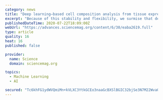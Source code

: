 ```yaml
---
category: news
title: "Deep learning–based cell composition analysis from tissue expression profiles"
excerpt: "Because of this stability and flexibility, we surmise that deep learning will become an algorithmic mainstay for cell deconvolution of various data types. Scaden’s software package and web application are easy to use on new as well as diverse existing ..."
publishedDateTime: 2020-07-22T18:09:00Z
webUrl: "https://advances.sciencemag.org/content/6/30/eaba2619.full"
type: article
quality: 16
heat: 16
published: false

provider:
  name: Science
  domain: sciencemag.org

topics:
  - Machine Learning
  - AI

secured: "Tc6khFG1ydWVQmiMn+kVLXC3YtkGCEo3naaGcBXSlBGIC32bjSe3N7M22WvaQUi0HCrM7KNkV0dH1yloSQdCqucQBZUIa+fo2AXJ/YcgO8FRVK/WwBJHXGB7w4bs18CaQkg4/i7G1NKmb/rvAYrwjcPmdtIW6+glsacKamVgnctaBsFp+OAONV/6g6fJrxlwbqhM6ScRruUzowOutMduY9B2AXJL3oyQWV/+L23DZ2I4D+o2zK45iw2A9le4O4f3VKlFcEtidyOcxgXq4XpwrcHHt46HvS2NNMH04Tj/udWrmJRHTXWD/Di7oSrkaZFGF/NZ+v/xaigVnAoxfHkyyw==;rYNwTNuH92ec12O83DNC2Q=="
---
```


